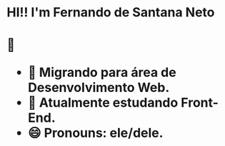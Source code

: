 <h1>HI!! I'm Fernando de Santana Neto<h1> 👋



- 🔭 Migrando para área de Desenvolvimento Web.
- 🌱 Atualmente estudando Front-End.
- 😄 Pronouns: ele/dele.

